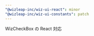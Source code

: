 ```yaml
---
"@wizleap-inc/wiz-ui-react": minor
"@wizleap-inc/wiz-ui-constants": patch
---
```


WizCheckBox の React 対応
